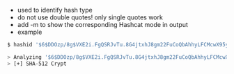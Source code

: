 - used to identify hash type
- do not use double quotes! only single quotes work
- add -m to show the corresponding Hashcat mode in output
- example 
```bash
$ hashid '$6$DDOzp/8g$VXE2i.FgQSRJvTu.8G4jtxhJ8gm22FuCoQbAhhyLFCMcwX95ybr4dCJR/Otas100PZA9fHWgTpWYzth5KcaCZ.'

> Analyzing '$6$DDOzp/8g$VXE2i.FgQSRJvTu.8G4jtxhJ8gm22FuCoQbAhhyLFCMcwX95ybr4dCJR/Otas100PZA9fHWgTpWYzth5KcaCZ.'
> [+] SHA-512 Crypt
```